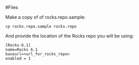 #Files

Make a copy of of rocks.repo.sample:

```cp rocks.repo.sample rocks.repo```

And provide the location of the Rocks repo you will be using:

```
[Rocks-6.1]
name=Rocks 6.1
baseurl=<url_for_rocks_repo>
enabled = 1
```
